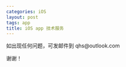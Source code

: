 ```yaml
---
categories: iOS
layout: post
tags: app
title: iOS app 技术服务
---
```


如出现任何问题，可发邮件到 qhs\@outlook.com

谢谢！
